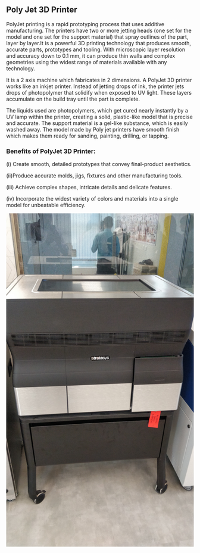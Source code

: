 ## Poly Jet 3D Printer

PolyJet printing is a rapid prototyping process that uses additive manufacturing. The printers have two or more jetting heads (one set for the model and one set for the support material) that spray outlines of the part, layer by layer.It is a powerful 3D printing technology that produces smooth, accurate parts, prototypes and tooling. With microscopic layer resolution and accuracy down to 0.1 mm, it can produce thin walls and complex geometries using the widest range of materials available with any technology.

It is a 2 axis machine which fabricates in 2 dimensions. A PolyJet 3D printer works like an inkjet printer. Instead of jetting drops of ink, the printer jets drops of photopolymer that solidify when exposed to UV light. These layers accumulate on the build tray until the part is complete.

The liquids used are photopolymers, which get cured nearly instantly by a UV lamp within the printer, creating a solid, plastic-like model that is precise and accurate. The support material is a gel-like substance, which is easily washed away.
The model made by Poly jet printers have smooth finish which makes them  ready for sanding, painting, drilling, or tapping.

### Benefits of PolyJet 3D      Printer:

  (i) Create smooth, detailed prototypes that convey final-product aesthetics.

  (ii)Produce accurate molds, jigs, fixtures and other manufacturing tools.

  (iii) Achieve complex shapes, intricate details and delicate features.

  (iv) Incorporate the widest variety of colors and materials into a single model for unbeatable efficiency.

  ![Polyjet 3D Printer](img/polyjet3dprinter.jpg "Polyjet 3D Printer")
